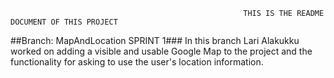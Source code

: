 														THIS IS THE README DOCUMENT OF THIS PROJECT

##Branch: MapAndLocation SPRINT 1###
In this branch Lari Alakukku worked on adding a visible and usable Google Map to the project and the functionality
for asking to use the user's location information.
